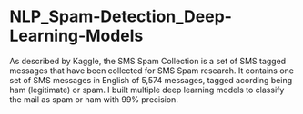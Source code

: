 # NLP_Spam-Detection_Deep-Learning-Models
As described by Kaggle, the SMS Spam Collection is a set of SMS tagged messages that have been collected for SMS Spam research. It contains one set of SMS messages in English of 5,574 messages, tagged acording being ham (legitimate) or spam.
I built multiple deep learning models to classify the mail as spam or ham with 99% precision.
